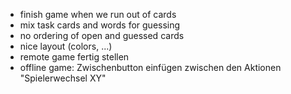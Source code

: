 - finish game when we run out of cards
- mix task cards and words for guessing
- no ordering of open and guessed cards
- nice layout (colors, ...)
- remote game fertig stellen
- offline game: Zwischenbutton einfügen zwischen den Aktionen "Spielerwechsel XY"
